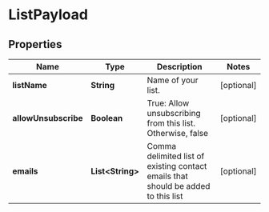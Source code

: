 

# ListPayload

## Properties

Name | Type | Description | Notes
------------ | ------------- | ------------- | -------------
**listName** | **String** | Name of your list. |  [optional]
**allowUnsubscribe** | **Boolean** | True: Allow unsubscribing from this list. Otherwise, false |  [optional]
**emails** | **List&lt;String&gt;** | Comma delimited list of existing contact emails that should be added to this list |  [optional]



